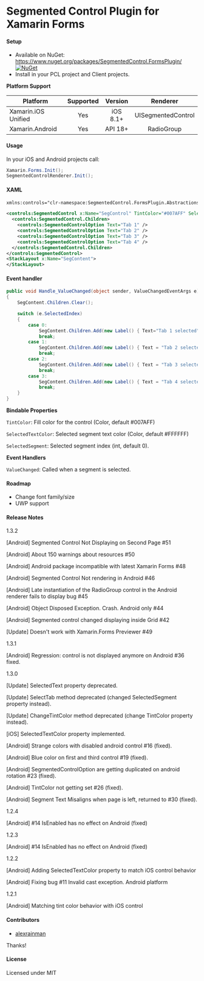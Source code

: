 # Segmented Control Plugin for Xamarin Forms

#### Setup
* Available on NuGet: https://www.nuget.org/packages/SegmentedControl.FormsPlugin/ [![NuGet](https://img.shields.io/nuget/v/SegmentedControl.FormsPlugin.svg?label=NuGet)](https://www.nuget.org/packages/SegmentedControl.FormsPlugin/)
* Install in your PCL project and Client projects.

**Platform Support**

|Platform|Supported|Version|Renderer|
| ------------------- | :-----------: | :-----------: | :------------------: |
|Xamarin.iOS Unified|Yes|iOS 8.1+|UISegmentedControl|
|Xamarin.Android|Yes|API 18+|RadioGroup|

#### Usage

In your iOS and Android projects call:

``` c#
Xamarin.Forms.Init();
SegmentedControlRenderer.Init();
```

#### XAML

```xml
xmlns:controls="clr-namespace:SegmentedControl.FormsPlugin.Abstractions;assembly=SegmentedControl.FormsPlugin.Abstractions"
```

```xml
<controls:SegmentedControl x:Name="SegControl" TintColor="#007AFF" SelectedSegment="0">
  <controls:SegmentedControl.Children>
    <controls:SegmentedControlOption Text="Tab 1" />
    <controls:SegmentedControlOption Text="Tab 2" />
    <controls:SegmentedControlOption Text="Tab 3" />
    <controls:SegmentedControlOption Text="Tab 4" />
  </controls:SegmentedControl.Children>
</controls:SegmentedControl>
<StackLayout x:Name="SegContent">
</StackLayout>
```

#### Event handler

``` c#
public void Handle_ValueChanged(object sender, ValueChangedEventArgs e)
{
	SegContent.Children.Clear();

	switch (e.SelectedIndex)
	{
		case 0:
			SegContent.Children.Add(new Label() { Text="Tab 1 selected" });
			break;
		case 1:
			SegContent.Children.Add(new Label() { Text = "Tab 2 selected" });
			break;
		case 2:
			SegContent.Children.Add(new Label() { Text = "Tab 3 selected" });
			break;
		case 3:
			SegContent.Children.Add(new Label() { Text = "Tab 4 selected" });
			break;
	}
}
```

**Bindable Properties**

```TintColor```: Fill color for the control (Color, default #007AFF)

```SelectedTextColor```: Selected segment text color (Color, default #FFFFFF)

```SelectedSegment```: Selected segment index (int, default 0).

**Event Handlers**

```ValueChanged```: Called when a segment is selected.

#### Roadmap

* Change font family/size
* UWP support

#### Release Notes

1.3.2

[Android] Segmented Control Not Displaying on Second Page #51

[Android] About 150 warnings about resources #50

[Android] Android package incompatible with latest Xamarin Forms #48

[Android] Segmented Control Not rendering in Android #46

[Android] Late instantiation of the RadioGroup control in the Android renderer fails to display bug #45

[Android] Object Disposed Exception. Crash. Android only #44

[Android] Segmented control changed displaying inside Grid #42

[Update] Doesn't work with Xamarin.Forms Previewer #49

1.3.1

[Android] Regression: control is not displayed anymore on Android #36 fixed.

1.3.0

[Update] SelectedText property deprecated.

[Update] SelectTab method deprecated (changed SelectedSegment property instead).

[Update] ChangeTintColor method deprecated (change TintColor property instead).

[iOS] SelectedTextColor property implemented.

[Android] Strange colors with disabled android control #16 (fixed).

[Android] Blue color on first and third control #19 (fixed).

[Android] SegmentedControlOption are getting duplicated on android rotation #23 (fixed).

[Android] TintColor not getting set #26 (fixed).

[Android] Segment Text Misaligns when page is left, returned to #30 (fixed).

1.2.4

[Android] #14 IsEnabled has no effect on Android (fixed)

1.2.3

[Android] #14 IsEnabled has no effect on Android (fixed)

1.2.2

[Android] Adding SelectedTextColor property to match iOS control behavior

[Android] Fixing bug #11 Invalid cast exception. Android platform

1.2.1

[Android] Matching tint color behavior with iOS control

#### Contributors
* [alexrainman](https://github.com/alexrainman)

Thanks!

#### License
Licensed under MIT
